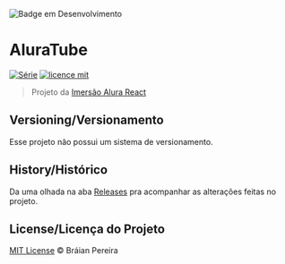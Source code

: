 
![Badge em Desenvolvimento](https://img.shields.io/badge/license-MIT-green)
# AluraTube

[![Série](https://img.shields.io/badge/BraianPereira-AluraTube-orange)](https://www.youtube.com/watch?v=jOAU81jdi-c&list=PLTcmLKdIkOWmeNferJ292VYKBXydGeDej)
[![licence mit](https://img.shields.io/badge/licence-MIT-blue.svg)](https://github.com/afonsopacifer/open-source-boilerplate/blob/master/LICENSE.md)

[//]: # (- [Switch to 🇺🇸]&#40;./_docs/README_en-us.md&#41;?)

> Projeto da [Imersão Alura React](hhttps://www.alura.com.br/imersao-react)

## Versioning/Versionamento

Esse projeto não possui um sistema de versionamento.

## History/Histórico
Da uma olhada na aba [Releases](https://github.com/omariosouto/flappy-bird-devsoutinho/releases) pra acompanhar as alterações feitas no projeto.

## License/Licença do Projeto
[MIT License](./LICENSE.md) © Bráian Pereira